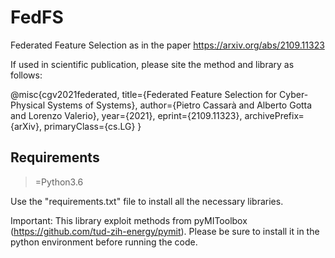 # FedFS
Federated Feature Selection as in the paper https://arxiv.org/abs/2109.11323

If used in scientific publication, please site the method and library as follows: 

@misc{cgv2021federated,
      title={Federated Feature Selection for Cyber-Physical Systems of Systems}, 
      author={Pietro Cassarà and Alberto Gotta and Lorenzo Valerio},
      year={2021},
      eprint={2109.11323},
      archivePrefix={arXiv},
      primaryClass={cs.LG}
}

## Requirements
>=Python3.6

Use the "requirements.txt" file to install all the necessary libraries. 

Important: This library exploit methods from pyMIToolbox (https://github.com/tud-zih-energy/pymit). Please be sure to install it in the python environment before running the code. 


